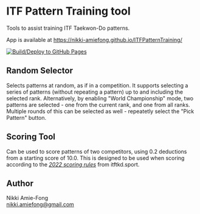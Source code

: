 # ITF Pattern Training tool

Tools to assist training ITF Taekwon-Do patterns.  

App is available at https://nikki-amiefong.github.io/ITFPatternTraining/

[![Build/Deploy to GitHub Pages](https://github.com/nikki-amiefong/ITFPatternTraining/actions/workflows/dotnet.yml/badge.svg)](https://github.com/nikki-amiefong/ITFPatternTraining/actions/workflows/dotnet.yml)

## Random Selector

Selects patterns at random, as if in a competition. It supports selecting a series of patterns (without repeating a pattern) up to and including
the selected rank. Alternatively, by enabling "World Championship" mode, two patterns are selected - one from the current rank, and one from all ranks. Multiple
rounds of this can be selected as well - repeatetly select the "Pick Pattern" button.

## Scoring Tool

Can be used to score patterns of two competitors, using 0.2 deductions from a starting score of 10.0. This is designed to be used when scoring according to
the *[2022 scoring rules](https://itftkd.sport/wp-content/uploads/2022/04/Official-ITF-Rules-of-Competition-Version-2022v1.pdf#page=68)* from itftkd.sport.

## Author

Nikki Amie-Fong  
<nikki.amiefong@gmail.com>